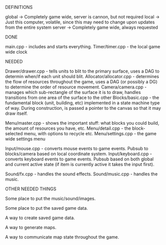 DEFINITIONS

global  -> Completely game wide, server is cannon, but not required
local   -> Just this computer, volatile, since this may need to change upon 
       	   updates from the entire system
server  -> Completely game wide, always requested

DONE

main.cpp - includes and starts everything.
Timer/timer.cpp - the local game wide clock

NEEDED

Drawer/drawer.cpp - tells units to blit to the primary surface, uses a DAG to
		    determin when/if each unit should blit.
Allocator/allocator.cpp - determines the flow of resources throughout the game,
			  uses a DAG (or possibly a DG) to determine the order of 
			  resource movement.
Camera/camera.cpp - manages which sub-rectangle of the surface it is to draw,
		    handles transitions from one area of the surface to the other
Blocks/basic.cpp - the fundamental block (unit, building, etc) implemented in
		   a state machine type of way. During construction, is passed
		   a pointer to the canvas so that it may draw itself.

Menu/master.cpp - shows the important stuff: what blocks you could build, the amount
		  of resources you have, etc.
Menu/detail.cpp - the block-selected menu, with options to recycle etc.
Menu/settings.cpp - the game wide settings menu

Input/mouse.cpp - converts mouse events to game events. Pubsub to blocks/camera based on
		  local coordinate system.
Input/keyboard.cpp - converts keyboard events to game events. Pubsub based on both
		     global and current active state (if item is currently active it
		     takes the input first).

Sound/fx.cpp - handles the sound effects.
Sound/music.cpp - handles the music.

OTHER NEEDED THINGS

Some place to put the music/sound/images.

Some place to put the saved game data.

A way to create saved game data.

A way to generate maps.

A way to communicate map state throughout the game.
